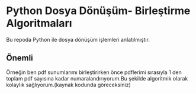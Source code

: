 # Python Dosya Dönüşüm- Birleştirme Algoritmaları
Bu repoda Python ile dosya dönüşüm işlemleri anlatılmıştır.

## Önemli

Örneğin ben pdf sunumlarımı birleştirirken önce pdflerimi sırasıyla 1 den toplam pdf sayısına kadar numaralandırıyorum.Bu şekilde algoritmik olarak kolaylık sağlıyorum.(kaynak kodunda göreceksiniz)
